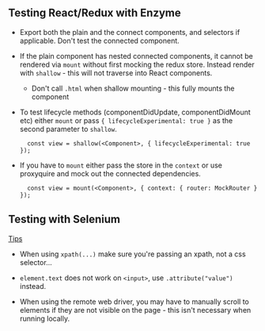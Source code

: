 ## Testing React/Redux with Enzyme

- Export both the plain and the connect components, and selectors if applicable. Don't test the connected component.

- If the plain component has nested connected components, it cannot be rendered via `mount` without first mocking the
 redux store. Instead render with `shallow` - this will not traverse into React components.
	- Don't call `.html` when shallow mounting - this fully mounts the component

- To test lifecycle methods (componentDidUpdate, componentDidMount etc) either `mount` or pass
 `{ lifecycleExperimental: true }` as the second parameter to `shallow`.

		const view = shallow(<Component>, { lifecycleExperimental: true });

- If you have to `mount` either pass the store in the `context` or use proxyquire and mock out the connected dependencies.

		const view = mount(<Component>, { context: { router: MockRouter } });
		
## Testing with Selenium

[Tips](http://elementalselenium.com/tips)

- When using `xpath(...)` make sure you're passing an xpath, not a css selector...

- `element.text` does not work on `<input>`, use `.attribute("value")` instead.

- When using the remote web driver, you may have to manually scroll to elements if they are not visible on the page -
 this isn't necessary when running locally.
 